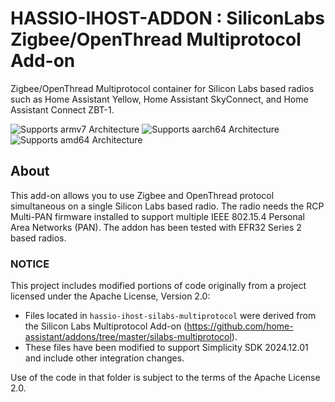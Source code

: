 # HASSIO-IHOST-ADDON : SiliconLabs Zigbee/OpenThread Multiprotocol Add-on

Zigbee/OpenThread Multiprotocol container for Silicon Labs based radios such as
Home Assistant Yellow, Home Assistant SkyConnect, and Home Assistant Connect ZBT-1.

![Supports armv7 Architecture][armv7-shield]
![Supports aarch64 Architecture][aarch64-shield]
![Supports amd64 Architecture][amd64-shield]

## About

This add-on allows you to use Zigbee and OpenThread protocol simultaneous on a
single Silicon Labs based radio. The radio needs the RCP Multi-PAN firmware
installed to support multiple IEEE 802.15.4 Personal Area Networks (PAN). The
addon has been tested with EFR32 Series 2 based radios.

[armv7-shield]: https://img.shields.io/badge/armv7-yes-green.svg
[aarch64-shield]: https://img.shields.io/badge/aarch64-yes-green.svg
[amd64-shield]: https://img.shields.io/badge/amd64-yes-green.svg

### NOTICE

This project includes modified portions of code originally from a project licensed under 
the Apache License, Version 2.0:

- Files located in `hassio-ihost-silabs-multiprotocol` were derived from 
    the Silicon Labs Multiprotocol Add-on (https://github.com/home-assistant/addons/tree/master/silabs-multiprotocol).
- These files have been modified to support Simplicity SDK 2024.12.01 and include other integration changes.

Use of the code in that folder is subject to the terms of the Apache License 2.0.